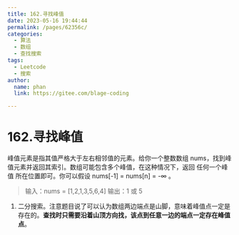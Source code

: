 ```yaml
---
title: 162.寻找峰值
date: 2023-05-16 19:44:44
permalink: /pages/62356c/
categories: 
  - 算法
  - 数组
  - 查找搜索
tags: 
  - Leetcode
  - 搜索
author: 
  name: phan
  link: https://gitee.com/blage-coding

---
```

# 162.寻找峰值

峰值元素是指其值严格大于左右相邻值的元素。给你一个整数数组 nums，找到峰值元素并返回其索引。数组可能包含多个峰值，在这种情况下，返回 任何一个峰值 所在位置即可。你可以假设 nums[-1] = nums[n] = -∞ 。

> 输入：nums = [1,2,1,3,5,6,4]
> 输出：1 或 5 

1. 二分搜索。注意题目说了可以认为数组两边端点是山脚，意味着峰值点一定是存在的。**查找时只需要沿着山顶方向找，该点到任意一边的端点一定存在峰值点**。
